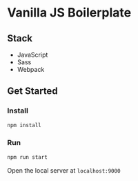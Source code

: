 # Vanilla JS Boilerplate

## Stack

- JavaScript
- Sass
- Webpack

## Get Started

### Install

```bash
npm install
```

### Run

```bash
npm run start
```

Open the local server at `localhost:9000`
